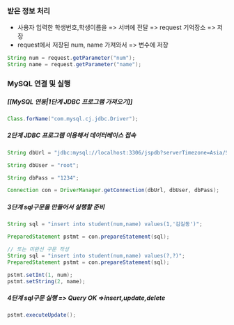 ### 받은 정보 처리
- 사용자 입력한 학생번호,학생이름을 => 서버에 전달 => request 기억장소 => 저장
- request에서 저장된 num, name 가져와서 => 변수에 저장

```java
String num = request.getParameter("num");
String name = request.getParameter("name");
```
### MySQL 연결 및 실행
##### [[MySQL 연동|1단계 JDBC 프로그램 가져오기]]

```java
Class.forName("com.mysql.cj.jdbc.Driver");
```

##### 2단계 JDBC 프로그램 이용해서 데이터베이스 접속

```java
String dbUrl = "jdbc:mysql://localhost:3306/jspdb?serverTimezone=Asia/Seoul";

String dbUser = "root";

String dbPass = "1234";

Connection con = DriverManager.getConnection(dbUrl, dbUser, dbPass);
```

##### 3단계 sql구문을 만들어서 실행할 준비

```java
String sql = "insert into student(num,name) values(1,'김길동')";

PreparedStatement pstmt = con.prepareStatement(sql);

// 또는 미완선 구문 작성
String sql = "insert into student(num,name) values(?,?)";
PreparedStatement pstmt = con.prepareStatement(sql);

pstmt.setInt(1, num);
pstmt.setString(2, name);

```

##### 4단계 sql구문 실행 => Query OK =>insert,update,delete

```java
pstmt.executeUpdate();
```